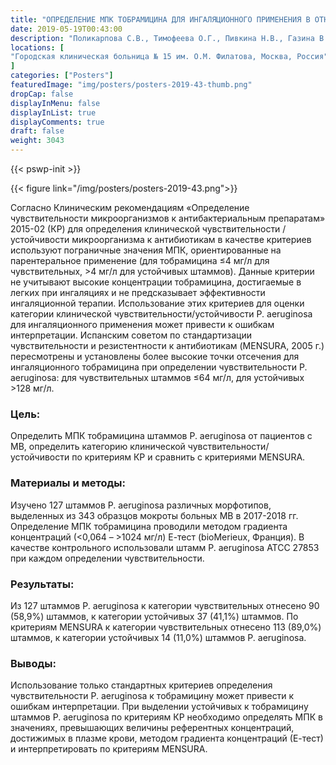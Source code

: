 ```yaml
---
title: "ОПРЕДЕЛЕНИЕ МПК ТОБРАМИЦИНА ДЛЯ ИНГАЛЯЦИОННОГО ПРИМЕНЕНИЯ В ОТНОШЕНИИ ШТАММОВ PSEUDOMONAS AERUGINOSA У ПАЦИЕНТОВ С МУКОВИСЦИДОЗОМ."
date: 2019-05-19T00:43:00
description: "Поликарпова С.В., Тимофеева О.Г., Пивкина Н.В., Газина В.В., Бондаренко Н.А., Вечорко В.И."
locations: [
"Городская клиническая больница № 15 им. О.М. Филатова, Москва, Россия"
]
categories: ["Posters"]
featuredImage: "img/posters/posters-2019-43-thumb.png"
dropCap: false
displayInMenu: false
displayInList: true
displayComments: true
draft: false
weight: 3043
---
```



{{< pswp-init >}}

{{< figure link="/img/posters/posters-2019-43.png">}}


Согласно Клиническим рекомендациям «Определение чувствительности микроорганизмов к антибактериальным препаратам» 2015-02 (КР) для определения клинической чувствительности / устойчивости микроорганизма к антибиотикам в качестве критериев используют пограничные значения МПК, ориентированные на парентеральное применение (для тобрамицина ≤4 мг/л для чувствительных, >4 мг/л для устойчивых штаммов). Данные критерии не учитывают высокие концентрации тобрамицина, достигаемые в легких при ингаляциях и не предсказывает эффективности ингаляционной терапии. Использование этих критериев для оценки категории клинической чувствительности/устойчивости P. aeruginosa для ингаляционного применения может привести к ошибкам интерпретации. Испанским советом по стандартизации чувствительности и резистентности к антибиотикам (MENSURA, 2005 г.) пересмотрены и установлены более высокие точки отсечения для ингаляционного тобрамицина при определении чувствительности P. aeruginosa: для чувствительных штаммов ≤64 мг/л, для устойчивых >128 мг/л.

### Цель:

Определить МПК тобрамицина штаммов P. aeruginosa от пациентов с МВ, определить категорию клинической чувствительности/устойчивости по критериям КР и сравнить с критериями MENSURA.

### Материалы и методы: 

Изучено 127 штаммов P. aeruginosa различных морфотипов, выделенных из 343 образцов мокроты больных МВ в 2017-2018 гг. Определение МПК тобрамицина проводили методом градиента концентраций (<0,064 – >1024 мг/л) Е-тест (bioMerieux, Франция). В качестве контрольного использовали штамм P. aeruginosa АТСС 27853 при каждом определении чувствительности.

### Результаты: 

Из 127 штаммов P. aeruginosa к категории чувствительных отнесено 90 (58,9%) штаммов, к категории устойчивых 37 (41,1%) штаммов. По критериям MENSURA к категории чувствительных отнесено 113 (89,0%) штаммов, к категории устойчивых 14 (11,0%) штаммов P. aeruginosa.

### Выводы: 

Использование только стандартных критериев определения чувствительности P. aeruginosa к тобрамицину может привести к ошибкам интерпретации. При выделении устойчивых к тобрамицину штаммов P. aeruginosa по критериям КР необходимо определять МПК в значениях, превышающих величины референтных концентраций, достижимых в плазме крови, методом градиента концентраций (Е-тест) и интерпретировать по критериям MENSURA.
